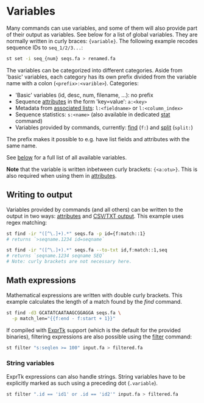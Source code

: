 # Variables

Many commands can use variables, and some of them will
also provide part of their output as variables. See below
for a list of global variables. They are normally written in
curly braces: `{variable}`. The following example recodes
sequence IDs to `seq_1/2/3...`:

```bash
st set -i seq_{num} seqs.fa > renamed.fa
```

The variables can be categorized into different categories. Aside from
'basic' variables, each category has its own prefix divided from the
variable name with a colon (`<prefix>:<varible>`). Categories:

* 'Basic' variables (id, desc, num, filename, ...): no prefix
* Sequence [attributes](attributes) in the form 'key=value': `a:<key>`
* Metadata from [associated lists](lists): `l:<fieldname>` or `l:<column_index>`
* Sequence statistics: `s:<name>` (also available in dedicated [stat](stat) command)
* Variables provided by commands, currently: [find](find) (`f:`) and
  [split](split) (`split:`)

The prefix makes it possible to e.g. have list fields and attributes with the
same name.

See [below](#variables-available-to-all-commands) for a full list of all available variables.

**Note**  that the variable is written inbetween curly brackets: `{<a:otu>}`.
This is also required when using them in [attributes](#attributes).

## Writing to output

Variables provided by commands (and all others) can be written to the output
in two ways: [attributes](attributes) and [CSV/TXT output](pass).
This example uses regex matching:

```bash
st find -ir "([^\.]+).*" seqs.fa -p id={f:match::1}
# returns `>seqname.1234 id=seqname`

st find -ir "([^\.]+).*" seqs.fa --to-txt id,f:match::1,seq
# returns `seqname.1234 seqname SEQ`
# Note: curly brackets are not necessary here.
```

## Math expressions

Mathematical expressions are written with double curly brackets.
This example calculates the length of a match found by the _find_ command.

```bash
st find -d3 GCATATCAATAAGCGGAGGA seqs.fa \
  -p match_len="{{f:end - f:start + 1}}"
```

If compiled with [ExprTk](http://www.partow.net/programming/exprtk/) support
(which is the default for the provided binaries), filtering expressions
are also possible using the [filter](filter) command:

```bash
st filter "s:seqlen >= 100" input.fa > filtered.fa
```

### String variables

ExprTk expressions can also handle strings. String variables have to be
explicitly marked as such using a preceding dot (`.variable`).

```bash
st filter ".id == 'id1' or .id == 'id2'" input.fa > filtered.fa
```

